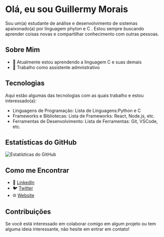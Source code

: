 # Olá, eu sou Guillermy Morais

Sou um(a) estudante de análise e desenvolvimento de sistemas apaixonado(a) por linguagem phyton e C  . Estou sempre buscando aprender coisas novas e compartilhar conhecimento com outras pessoas.

## Sobre Mim

- 🌱 Atualmente estou aprendendo a linguagem C e suas demais
- 💼 Trabalho como assistente admnistrativo 


## Tecnologias

Aqui estão algumas das tecnologias com as quais trabalho e estou interessado(a):

- Linguagens de Programação: Lista de Linguagens:Python e C
- Frameworks e Bibliotecas: Lista de Frameworks: React, Node.js, etc.
- Ferramentas de Desenvolvimento: Lista de Ferramentas: Git, VSCode, etc.

## Estatísticas do GitHub

![Estatísticas do GitHub](https://github-readme-stats.vercel.app/api?username=seu-nome-de-usuario&show_icons=true&theme=radical)

## Como me Encontrar

- 💼 [LinkedIn](https://www.linkedin.com/in/seu-perfil-do-linkedin/)
- 🐦 [Twitter](https://twitter.com/seu-perfil-do-twitter)
- 🌐 [Website](https://seu-website.com)


## Contribuições

Se você está interessado em colaborar comigo em algum projeto ou tem alguma ideia interessante, não hesite em entrar em contato!

